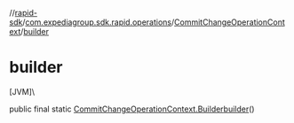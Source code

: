 //[rapid-sdk](../../../index.md)/[com.expediagroup.sdk.rapid.operations](../index.md)/[CommitChangeOperationContext](index.md)/[builder](builder.md)

# builder

[JVM]\

public final static [CommitChangeOperationContext.Builder](-builder/index.md)[builder](builder.md)()
